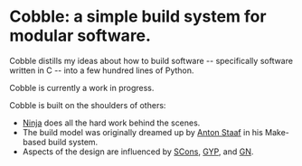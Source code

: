 Cobble: a simple build system for modular software.
===================================================

Cobble distills my ideas about how to build software -- specifically software
written in C -- into a few hundred lines of Python.

Cobble is currently a work in progress.

Cobble is built on the shoulders of others:

 - [Ninja](http://martine.github.io/ninja/) does all the hard work behind the scenes.
 - The build model was originally dreamed up by [Anton Staaf] in his Make-based build system.
 - Aspects of the design are influenced by [SCons](http://scons.org), [GYP](https://code.google.com/p/gyp/),
   and [GN](https://code.google.com/p/chromium/wiki/gn).


[Ninja]: http://martine.github.io/ninja/
[SCons]: http://scons.org
[GYP]: https://code.google.com/p/gyp/
[GN]: https://code.google.com/p/chromium/wiki/gn
[Anton Staaf]: http://socialhacker.com
